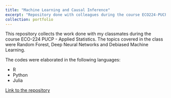 ```yaml
---
title: "Machine Learning and Causal Inference"
excerpt: "Repository done with colleagues during the course ECO224-PUCP<br/><img src='/images/500x300.png'>"
collection: portfolio
---
```


This repository collects the work done with my classmates during the course ECO-224 PUCP - Applied Statistics. The topics covered in the class were Random Forest, Deep Neural Networks and Debiased Machine Learning.

The codes were elaborated in the following languages: 
* R
* Python
* Julia

[Link to the repository](https://github.com/luisquispem/ML_CausalInference_2022_2)
